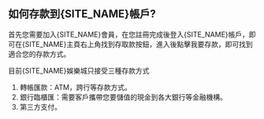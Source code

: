 ## 如何存款到{SITE_NAME}帳戶?

首先您需要加入{SITE_NAME}會員，在您註冊完成後登入{SITE_NAME}帳戶，即可在{SITE_NAME}主頁右上角找到存取款按鈕，進入後點擊我要存款，即可找到適合您的存款方式。

目前{SITE_NAME}娛樂城只接受三種存款方式

1. 轉帳匯款：ATM，跨行等存款方式。
2. 銀行臨櫃匯：需要客戶攜帶您要儲值的現金到各大銀行等金融機構。
3. 第三方支付。

